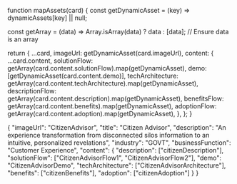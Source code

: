 function mapAssets(card) {
  const getDynamicAsset = (key) => dynamicAssets[key] || null;

  const getArray = (data) => Array.isArray(data) ? data : [data]; // Ensure data is an array

  return {
    ...card,
    imageUrl: getDynamicAsset(card.imageUrl),
    content: {
      ...card.content,
      solutionFlow: getArray(card.content.solutionFlow).map(getDynamicAsset),
      demo: [getDynamicAsset(card.content.demo)],
      techArchitecture: getArray(card.content.techArchitecture).map(getDynamicAsset),
      descriptionFlow: getArray(card.content.description).map(getDynamicAsset),
      benefitsFlow: getArray(card.content.benefits).map(getDynamicAsset),
      adoptionFlow: getArray(card.content.adoption).map(getDynamicAsset),
    },
  };
}



{
  "imageUrl": "CitizenAdvisor",
  "title": "Citizen Advisor",
  "description": "An experience transformation from disconnected silos information to an intuitive, personalized revelations",
  "industry": "GOVT",
  "businessFunction": "Customer Experience",
  "content": {
    "description": ["citizenDescription"],
    "solutionFlow": ["CitizenAdvisorFlow1", "CitizenAdvisorFlow2"],
    "demo": "CitizenAdvisorDemo",
    "techArchitecture": ["CitizenAdvisorArchitecture"],
    "benefits": ["citizenBenefits"],
    "adoption": ["citizenAdoption"]
  }
}
